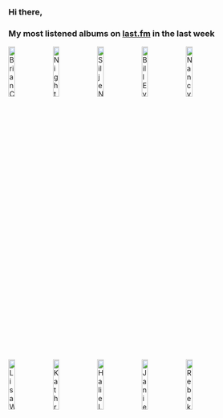 ### Hi there, 

### My most listened albums on [last.fm](https://www.last.fm/user/jfdesignnet) in the last week

[<img src='https://lastfm.freetls.fastly.net/i/u/300x300/4e0b52b333b7a25bc322d91998836c5f.jpg' width='16%' height='16%' alt='Brian Crain - Deep Focus Piano Study Playlist'>](https://www.last.fm/music/brian%2bcrain/deep%2bfocus%2bpiano%2bstudy%2bplaylist)&nbsp;
[<img src='https://lastfm.freetls.fastly.net/i/u/300x300/ecdba24981887896e37989b2c449d441.jpg' width='16%' height='16%' alt='Nightwish - Endless Forms Most Beautiful (Deluxe Version)'>](https://www.last.fm/music/nightwish/endless%2bforms%2bmost%2bbeautiful%2b%2528deluxe%2bversion%2529)&nbsp;
[<img src='https://lastfm.freetls.fastly.net/i/u/300x300/6ee403597a4bc1b5a1d73f871c544caf.jpg' width='16%' height='16%' alt='Silje Nergaard - Silje Nergaard'>](https://www.last.fm/music/silje%2bnergaard/silje%2bnergaard)&nbsp;
[<img src='https://lastfm.freetls.fastly.net/i/u/300x300/fe475caf14e08437d8704e0da9f0e52d.jpg' width='16%' height='16%' alt='Bill Evans - Late Night Bill Evans'>](https://www.last.fm/music/bill%2bevans/late%2bnight%2bbill%2bevans)&nbsp;
[<img src='https://lastfm.freetls.fastly.net/i/u/300x300/ac19172600395aa4452b6fe12e66cece.jpg' width='16%' height='16%' alt='Nancy LaMott - Ask Me Again'>](https://www.last.fm/music/nancy%2blamott/ask%2bme%2bagain)&nbsp;
<br>
[<img src='https://lastfm.freetls.fastly.net/i/u/300x300/84a6610777e54bfbbb28beb52d9432ee.jpg' width='16%' height='16%' alt='Lisa Wahlandt - Wowowonder'>](https://www.last.fm/music/lisa%2bwahlandt/wowowonder)&nbsp;
[<img src='https://lastfm.freetls.fastly.net/i/u/300x300/09229eaa4d3d4e3d9432c0473578c093.jpg' width='16%' height='16%' alt='Kathryn Toyama - Hope For Harmony'>](https://www.last.fm/music/kathryn%2btoyama/hope%2bfor%2bharmony)&nbsp;
[<img src='https://lastfm.freetls.fastly.net/i/u/300x300/ba3f68c7b0dd1c09cd20145049af2836.jpg' width='16%' height='16%' alt='Halie Loren - LIVE AT COTTON CLUB'>](https://www.last.fm/music/halie%2bloren/live%2bat%2bcotton%2bclub)&nbsp;
[<img src='https://lastfm.freetls.fastly.net/i/u/300x300/b3bd3212a49745cec55490a4c4905d1d.jpg' width='16%' height='16%' alt='Janie Becker - HeartSong Ireland'>](https://www.last.fm/music/janie%2bbecker/heartsong%2bireland)&nbsp;
[<img src='https://lastfm.freetls.fastly.net/i/u/300x300/2e85099c6e934523c5b8acc9438f0d80.jpg' width='16%' height='16%' alt='Rebekka Bakken - Little Drop of Poison'>](https://www.last.fm/music/rebekka%2bbakken/little%2bdrop%2bof%2bpoison)&nbsp;
<br>

